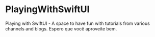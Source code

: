 # PlayingWithSwiftUI
Playing with SwiftUI - A space to have fun with tutorials from various channels and blogs.
Espero que você aproveite bem.
